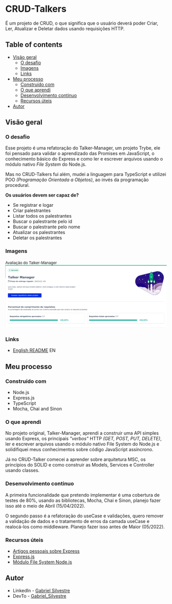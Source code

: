 # CRUD-Talkers
É um projeto de CRUD, o que significa que o usuário deverá poder Criar, Ler, Atualizar e Deletar dados usando requisições HTTP.

## Table of contents

- [Visão geral](#visão-geral)
  - [O desafio](#o-desafio)
  - [Imagens](#imagens)
  - [Links](#links)
- [Meu processo](#meu-processo)
  - [Construído com](#construído-com)
  - [O que aprendi](#o-que-aprendi)
  - [Desenvolvimento continuo](#desenvolvimento-continuo)
  - [Recursos úteis](#recursos-úteis)
- [Autor](#autor)


## Visão geral

### O desafio

Esse projeto é uma refatoração do Talker-Manager, um projeto Trybe, ele foi pensado para validar o aprendizado das Promises em JavaScript, o conhecimento básico do Express e como ler e escrever arquivos usando o módulo nativo _File System_ do Node.js.

Mas no CRUD-Talkers fui além, mudei a linguagem para TypeScript e utilizei POO _(Programação Orientada a Objetos)_, ao invés da programação procedural.

__Os usuários devem ser capaz de?__
- Se registrar e logar
- Criar palestrantes
- Listar todos os palestrantes
- Buscar o palestrante pelo id
- Buscar o palestrante pelo nome
- Atualizar os palestrantes
- Deletar os palestrantes


### Imagens

<small>Avaliação do Talker-Manager</small>
![](./talker_manager_evaluator.png)

### Links

- [English README](../README.md) EN


## Meu processo

### Construído com

- Node.js
- Express.js
- TypeScript
- Mocha, Chai and Sinon

### O que aprendi

No projeto original, Talker-Manager, aprendi a construir uma API simples usando Express, os principais _"verbos"_ HTTP _(GET, POST, PUT, DELETE)_, ler e escrever arquivos usando o módulo nativo File System do Node.js e solidifiquei meus conhecimentos sobre código JavaScript assíncrono.

Já no CRUD-Talker comecei a aprender sobre arquitetura MSC, os princípios do SOLID e como construir as Models, Services e Controller usando classes.

### Desenvolvimento continuo

A primeira funcionalidade que pretendo implementar é uma cobertura de testes de 80%, usando as bibliotecas, Mocha, Chai e Sinon, planejo fazer isso até o meio de Abril (15/04/2022).

O segundo passo é a refatoração do useCase e validações, quero remover a validação de dados e o tratamento de erros da camada useCase e realocá-los como middleware. Planejo fazer isso antes de Maior (05/2022).

### Recursos úteis

- [Artigos pessoais sobre Express](https://dev.to/gabrielhsilvestre/series/17270)
- [Express.js](http://expressjs.com/en/4x/api.html)
- [Módulo File System Node.js](https://nodejs.org/dist/latest-v16.x/docs/api/fs.html)

## Autor

- LinkedIn - [Gabriel Silvestre](https://www.linkedin.com/in/gabrielh-silvestre/)
- DevTo - [Gabriel_Silvestre](https://dev.to/gabrielhsilvestre)
